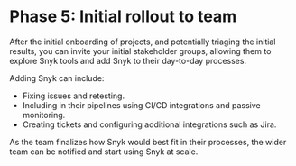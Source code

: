 # Phase 5: Initial rollout to team

After the initial onboarding of projects, and potentially triaging the initial results, you can invite your initial stakeholder groups, allowing them to explore Snyk tools and add Snyk to their day-to-day processes.

Adding Snyk can include:

* Fixing issues and retesting.
* Including in their pipelines using CI/CD integrations and passive monitoring.
* Creating tickets and configuring additional integrations such as Jira.

As the team finalizes how Snyk would best fit in their processes, the wider team can be notified and start using Snyk at scale.

##
